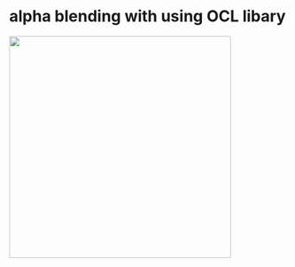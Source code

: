 # alpha blending with using OCL libary

<img src= "https://s6.gifyu.com/images/ezgif.com-gif-maker-3ef42d9ba8401736c.gif" alt="" width = 400px/>
